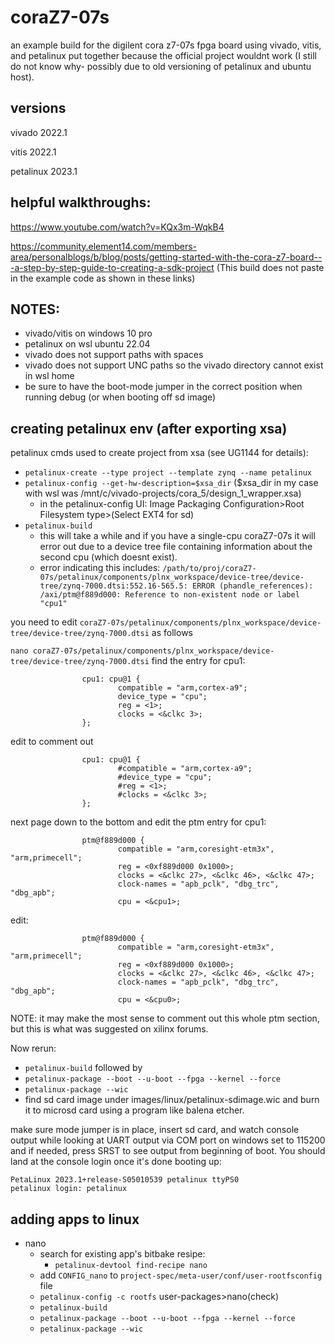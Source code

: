 # coraZ7-07s
an example build for the digilent cora z7-07s fpga board using vivado, vitis, and petalinux put together because the official project wouldnt work (I still do not know why- possibly due to old versioning of petalinux and ubuntu host).

## versions
vivado 2022.1

vitis 2022.1

petalinux 2023.1

## helpful walkthroughs:

https://www.youtube.com/watch?v=KQx3m-WqkB4

https://community.element14.com/members-area/personalblogs/b/blog/posts/getting-started-with-the-cora-z7-board---a-step-by-step-guide-to-creating-a-sdk-project
(This build does not paste in the example code as shown in these links)

## NOTES:
- vivado/vitis on windows 10 pro
- petalinux on wsl ubuntu 22.04
- vivado does not support paths with spaces
- vivado does not support UNC paths so the vivado directory cannot exist in wsl home
- be sure to have the boot-mode jumper in the correct position when running debug (or when booting off sd image)

## creating petalinux env (after exporting xsa)

petalinux cmds used to create project from xsa (see UG1144 for details):
- `petalinux-create --type project --template zynq --name petalinux`
- `petalinux-config --get-hw-description=$xsa_dir` ($xsa_dir in my case with wsl was /mnt/c/vivado-projects/cora_5/design_1_wrapper.xsa)
	- in the petalinux-config UI: Image Packaging Configuration>Root Filesystem type>(Select EXT4 for sd)
- `petalinux-build`
	- this will take a while and if you have a single-cpu coraZ7-07s it will error out due to a device tree file containing information about the second cpu (which doesnt exist).
	- error indicating this includes: `/path/to/proj/coraZ7-07s/petalinux/components/plnx_workspace/device-tree/device-tree/zynq-7000.dtsi:552.16-565.5: ERROR (phandle_references): /axi/ptm@f889d000: Reference to non-existent node or label "cpu1"`

you need to edit `coraZ7-07s/petalinux/components/plnx_workspace/device-tree/device-tree/zynq-7000.dtsi` as follows

`nano coraZ7-07s/petalinux/components/plnx_workspace/device-tree/device-tree/zynq-7000.dtsi`
find the entry for cpu1:
```
                cpu1: cpu@1 {
                        compatible = "arm,cortex-a9";
                        device_type = "cpu";
                        reg = <1>;
                        clocks = <&clkc 3>;
                };
```
edit to comment out 
```
                cpu1: cpu@1 {
                        #compatible = "arm,cortex-a9";
                        #device_type = "cpu";
                        #reg = <1>;
                        #clocks = <&clkc 3>;
                };
```
next page down to the bottom and edit the ptm entry for cpu1:
```
                ptm@f889d000 {
                        compatible = "arm,coresight-etm3x", "arm,primecell";
                        reg = <0xf889d000 0x1000>;
                        clocks = <&clkc 27>, <&clkc 46>, <&clkc 47>;
                        clock-names = "apb_pclk", "dbg_trc", "dbg_apb";
                        cpu = <&cpu1>;
```
edit:
```
                ptm@f889d000 {
                        compatible = "arm,coresight-etm3x", "arm,primecell";
                        reg = <0xf889d000 0x1000>;
                        clocks = <&clkc 27>, <&clkc 46>, <&clkc 47>;
                        clock-names = "apb_pclk", "dbg_trc", "dbg_apb";
                        cpu = <&cpu0>;
```
NOTE: it may make the most sense to comment out this whole ptm section, but this is what was suggested on xilinx forums.

Now rerun:
- `petalinux-build`
followed by
- `petalinux-package --boot --u-boot --fpga --kernel --force`
- `petalinux-package --wic`
-  find sd card image under images/linux/petalinux-sdimage.wic and burn it to microsd card using a program like balena etcher.

make sure mode jumper is in place, insert sd card, and watch console output while looking at UART output via COM port on windows set to 115200 and if needed, press SRST to see output from beginning of boot. You should land at the console login once it's done booting up:
```
PetaLinux 2023.1+release-S05010539 petalinux ttyPS0
petalinux login: petalinux
``` 

## adding apps to linux

- nano
	- search for existing app's bitbake resipe:
		- `petalinux-devtool find-recipe nano`
	- add `CONFIG_nano` to `project-spec/meta-user/conf/user-rootfsconfig` file
	- `petalinux-config -c rootfs` user-packages>nano(check)
	- `petalinux-build`
	- `petalinux-package --boot --u-boot --fpga --kernel --force`
	- `petalinux-package --wic`

